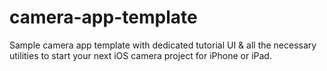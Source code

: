# camera-app-template
Sample camera app template with dedicated tutorial UI &amp; all the necessary utilities to start your next iOS camera project for iPhone or iPad.

